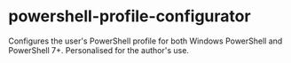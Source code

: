 # powershell-profile-configurator
Configures the user's PowerShell profile for both Windows PowerShell and PowerShell 7+. Personalised for the author's use.
